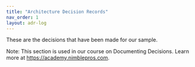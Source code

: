 ```yaml
---
title: "Architecture Decision Records"
nav_order: 1
layout: adr-log
---
```


These are the decisions that have been made for our sample.

Note: This section is used in our course on Documenting Decisions. Learn more at https://academy.nimblepros.com.